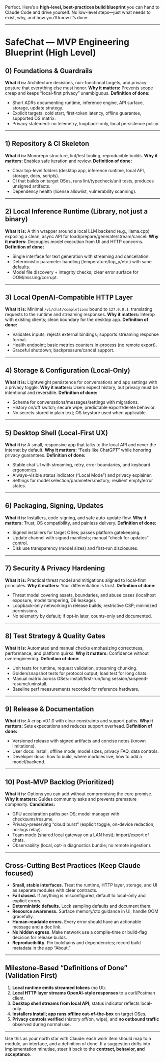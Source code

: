 Perfect. Here’s a **high-level, best-practices build blueprint** you can hand to Claude Code and drive yourself. No low-level steps—just what needs to exist, why, and how you’ll know it’s done.

---

# SafeChat — MVP Engineering Blueprint (High Level)

## 0) Foundations & Guardrails

**What it is:** Architecture decisions, non-functional targets, and privacy posture that everything else must honor.
**Why it matters:** Prevents scope creep and keeps “local-first privacy” unambiguous.
**Definition of done:**

* Short ADRs documenting runtime, inference engine, API surface, storage, update strategy.
* Explicit targets: cold start, first-token latency, offline guarantee, supported OS matrix.
* Privacy statement: no telemetry, loopback-only, local persistence policy.

---

## 1) Repository & CI Skeleton

**What it is:** Monorepo structure, lint/test tooling, reproducible builds.
**Why it matters:** Enables safe iteration and review.
**Definition of done:**

* Clear top-level folders (desktop app, inference runtime, local API, storage, docs, scripts).
* CI that builds on target OSes, runs lint/typecheck/unit tests, produces unsigned artifacts.
* Dependency health (license allowlist, vulnerability scanning).

---

## 2) Local Inference Runtime (Library, not just a binary)

**What it is:** A thin wrapper around a local LLM backend (e.g., llama.cpp) exposing a clean, async API for load/prepare/generate/stream/cancel.
**Why it matters:** Decouples model execution from UI and HTTP concerns.
**Definition of done:**

* Single interface for text generation with streaming and cancellation.
* Deterministic parameter handling (temperature/top_p/etc.) with sane defaults.
* Model file discovery + integrity checks; clear error surface for OOM/missing/corrupt.

---

## 3) Local OpenAI-Compatible HTTP Layer

**What it is:** Minimal `/v1/chat/completions` bound to `127.0.0.1`, translating requests to the runtime and streaming responses.
**Why it matters:** Interop with existing clients; clean boundary for the desktop app.
**Definition of done:**

* Validates inputs; rejects external bindings; supports streaming response format.
* Health endpoint; basic metrics counters in-process (no remote export).
* Graceful shutdown; backpressure/cancel support.

---

## 4) Storage & Configuration (Local-Only)

**What it is:** Lightweight persistence for conversations and app settings with a privacy toggle.
**Why it matters:** Users expect history, but privacy must be intentional and reversible.
**Definition of done:**

* Schema for conversations/messages/settings with migrations.
* History on/off switch; secure wipe; predictable export/delete behavior.
* No secrets stored in plain text; OS keystore used when applicable.

---

## 5) Desktop Shell (Local-First UX)

**What it is:** A small, responsive app that talks to the local API and never the internet by default.
**Why it matters:** “Feels like ChatGPT” while honoring privacy guarantees.
**Definition of done:**

* Stable chat UI with streaming, retry, error boundaries, and keyboard ergonomics.
* Always-visible status indicator (“Local Mode”) and privacy explainer.
* Settings for model selection/parameters/history; resilient empty/error states.

---

## 6) Packaging, Signing, Updates

**What it is:** Installers, code-signing, and safe auto-update flow.
**Why it matters:** Trust, OS compatibility, and painless delivery.
**Definition of done:**

* Signed installers for target OSes; passes platform gatekeeping.
* Update channel with signed manifests; manual “check for updates” control.
* Disk use transparency (model sizes) and first-run disclosures.

---

## 7) Security & Privacy Hardening

**What it is:** Practical threat model and mitigations aligned to local-first principles.
**Why it matters:** Your differentiation is trust.
**Definition of done:**

* Threat model covering assets, boundaries, and abuse cases (localhost exposure, model tampering, DB leakage).
* Loopback-only networking in release builds; restrictive CSP; minimized permissions.
* No telemetry by default; if opt-in later, counts-only and documented.

---

## 8) Test Strategy & Quality Gates

**What it is:** Automated and manual checks emphasizing correctness, performance, and platform quirks.
**Why it matters:** Confidence without overengineering.
**Definition of done:**

* Unit tests for runtime, request validation, streaming chunking.
* Golden/snapshot tests for protocol output; load test for long chats.
* Manual matrix across OSes: install/first-run/long session/suspend-resume/uninstall.
* Baseline perf measurements recorded for reference hardware.

---

## 9) Release & Documentation

**What it is:** A crisp v0.1.0 with clear constraints and support paths.
**Why it matters:** Sets expectations and reduces support overhead.
**Definition of done:**

* Versioned release with signed artifacts and concise notes (known limitations).
* User docs: install, offline mode, model sizes, privacy FAQ, data controls.
* Developer docs: how to build, where modules live, how to add a model/backend.

---

## 10) Post-MVP Backlog (Prioritized)

**What it is:** Options you can add without compromising the core promise.
**Why it matters:** Guides community asks and prevents premature complexity.
**Candidates:**

* GPU acceleration paths per OS; model manager with checksums/resume.
* Privacy-preserving “cloud burst” (explicit toggle, on-device redaction, no-logs relay).
* Team mode (shared local gateway on a LAN host); import/export of chats.
* Observability (local, opt-in diagnostics bundle; no remote ingestion).

---

## Cross-Cutting Best Practices (Keep Claude focused)

* **Small, stable interfaces.** Treat the runtime, HTTP layer, storage, and UI as separate modules with clear contracts.
* **Fail closed.** If anything is misconfigured, default to local-only and explicit errors.
* **Deterministic defaults.** Lock sampling defaults and document them.
* **Resource awareness.** Surface memory/ctx guidance in UI; handle OOM gracefully.
* **Human-readable errors.** Every error should have an actionable message and a doc link.
* **No hidden egress.** Make network use a compile-time or build-flag decision for release builds.
* **Reproducibility.** Pin toolchains and dependencies; record build metadata in the app “About.”

---

## Milestone-Based “Definitions of Done” (Validation First)

1. **Local runtime emits streamed tokens** (no UI).
2. **Local HTTP layer streams OpenAI-style responses** to a curl/Postman client.
3. **Desktop shell streams from local API**; status indicator reflects local-only.
4. **Installers install; app runs offline out-of-the-box** on target OSes.
5. **Privacy controls verified** (history off/on, wipe), and **no outbound traffic** observed during normal use.

---

Use this as your north star with Claude: each work item should map to a module, an interface, and a definition of done. If a suggestion drifts into implementation minutiae, steer it back to the **contract, behavior, and acceptance**.
